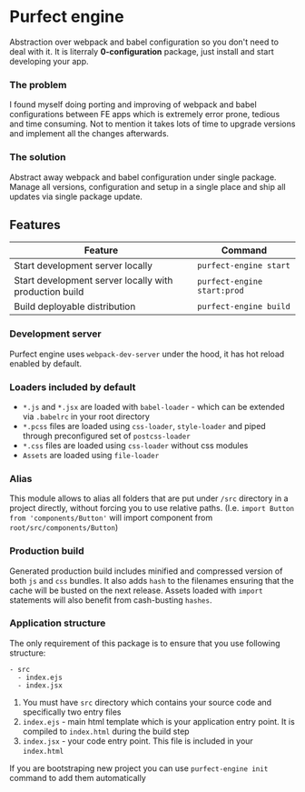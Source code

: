 # Purfect engine

Abstraction over webpack and babel configuration so you don't need to deal with it. It is literraly **0-configuration** package, just install and start developing your app.

### The problem

I found myself doing porting and improving of webpack and babel configurations between FE apps which is extremely error prone, tedious and time consuming. Not to mention it takes lots of time to upgrade versions and implement all the changes afterwards.

### The solution 

Abstract away webpack and babel configuration under single package. Manage all versions, configuration and setup in a single place and ship all updates via single package update.

## Features

| Feature | Command |
|---|---| 
| Start development server locally | `purfect-engine start` | 
| Start development server locally with production build | `purfect-engine start:prod` | 
| Build deployable distribution | `purfect-engine build` |

### Development server

Purfect engine uses `webpack-dev-server` under the hood, it has hot reload enabled by default.

### Loaders included by default

- `*.js` and `*.jsx` are loaded with `babel-loader` - which can be extended via `.babelrc` in your root directory
- `*.pcss` files are loaded using `css-loader`, `style-loader` and piped through preconfigured set of `postcss-loader`
- `*.css` files are loaded using `css-loader` without css modules
- `Assets` are loaded using `file-loader`

### Alias

This module allows to alias all folders that are put under `/src` directory in a project directly, without forcing you to use relative paths. (I.e. `import Button from 'components/Button'` will import component from `root/src/components/Button`)

### Production build

Generated production build includes minified and compressed version of both `js` and `css` bundles. It also adds `hash` to the filenames ensuring that the cache will be busted on the next release. Assets loaded with `import` statements will also benefit from cash-busting `hashes`.

### Application structure

The only requirement of this package is to ensure that you use following structure:

```
- src
  - index.ejs
  - index.jsx
```

1. You must have `src` directory which contains your source code and specifically two entry files
2. `index.ejs` - main html template which is your application entry point. It is compiled to `index.html` during the build step
3. `index.jsx` - your code entry point. This file is included in your `index.html`

If you are bootstraping new project you can use `purfect-engine init` command to add them automatically
